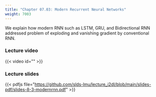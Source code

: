 ```yaml
---
title: "Chapter 07.03: Modern Recurrent Neural Networks"
weight: 7003
---
```

We explain how modern RNN such as LSTM, GRU, and Bidirectional RNN addressed problem of exploding and vanishing gradient by conventional RNN.   

<!--more-->

### Lecture video

{{< video id="" >}}

### Lecture slides

{{< pdfjs file="https://github.com/slds-lmu/lecture_i2dl/blob/main/slides-pdf/slides-8-3-modernrnn.pdf" >}}

